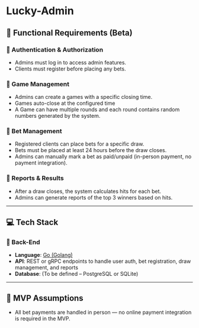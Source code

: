 # Lucky-Admin

## 🚀 Functional Requirements (Beta) 

### 🔐 Authentication & Authorization
- Admins must log in to access admin features.
- Clients must register before placing any bets.

### 🎯 Game Management
- Admins can create a games with a specific closing time.
- Games auto-close at the configured time
- A Game can have multiple rounds and each round contains random numbers generated by the system.

### 💸 Bet Management
- Registered clients can place bets for a specific draw.
- Bets must be placed at least 24 hours before the draw closes.
- Admins can manually mark a bet as paid/unpaid (in-person payment, no payment integration).

### 🧾 Reports & Results
- After a draw closes, the system calculates hits for each bet.
- Admins can generate reports of the top 3 winners based on hits.

---

## 💻 Tech Stack

### 🔧 Back-End
- **Language**: [Go (Golang)](https://go.dev/)
- **API**: REST or gRPC endpoints to handle user auth, bet registration, draw management, and reports
- **Database**: (To be defined – PostgreSQL or SQLite)
---

## 📌 MVP Assumptions

- All bet payments are handled in person — no online payment integration is required in the MVP.
